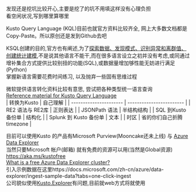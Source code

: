 发现还是挖坑比较开心,主要是挖了的坑不用填这样没有心理负担<BR>
看空闲状况,写到哪里算哪里<BR>

Kusto Query Language (KQL)目前也就官方资料比较齐全, 网上大多数文档都是Copy-Paste。所以原创还是发到Github去吧<BR>


KSQL创建的目的,官方也有阐述,为了[探索数据、发现模式、识别异常和离群值、创建统计建模](https://docs.microsoft.com/zh-cn/azure/data-explorer/kusto/query/),不是说其他语言不能干,而在很多语言设立之初并没有考虑,或同通过增补集合方式提供比较别扭的功能(SQL),或数据量增加够性能无妨进行满足(Python)<BR>
掌握新语言需要花费时间练习, 以及抛弃一些固有思维过程<BR>

微软提供语言转化资料比较有意思, 尝试把各种类型统一语言查询<BR>
[Reference material for Kusto Query Language](https://docs.microsoft.com/zh-cn/azure/data-explorer/kusto/query/re2) <BR>
| 转换为Kusto            | 自己理解                 |
| ---------------------- | ------------------------ |
| RE2 语法与 RE2库       | 正则表达                 |
| JSONPath 语法          | 半结构结构               |
| SQL 到Kusto 备份单     | 结构化                   |
| Splunk 到 Kusto 备份单 | 文本                     |
| 时区                   | 省的你们自己折腾timezone |
<BR>

目前可以使用Kusto 的产品有Microsoft Purview(Mooncake还未上线) 与 [Azure Data Explorer](https://www.azure.cn/pricing/details/data-explorer/)<BR>
当然只要Microsoft 帐户(邮箱) 就有免费的资源可以用(当然是Global资源) https://aka.ms/kustofree <BR>
[What is a free Azure Data Explorer cluster?](https://docs.microsoft.com/zh-cn/azure/data-explorer/start-for-free)<BR>
引入示例数据在这里https://docs.microsoft.com/zh-cn/azure/data-explorer/ingest-sample-data?tabs=one-click-ingest<BR>
公司貌似使用[Kusto.Explorer](https://docs.microsoft.com/en-us/azure/data-explorer/kusto/tools/kusto-explorer)有问题,目前就web方式将就使用



